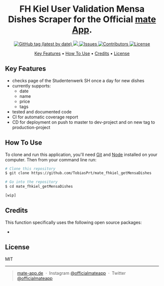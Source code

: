 <h1 align="center">
  FH Kiel User Validation Mensa Dishes Scraper for the Official <a href="https://mate-app.de">mate App</a>.
</h1>

<p align="center">
  <a href="https://github.com/mate-app/mate_fhkiel_getMensaDishes/releases/tag/v1.0.0">
    <img alt="GitHub tag (latest by date)" src="https://img.shields.io/github/v/tag/TobiasPrt/mate_fhkiel_getMensaDishes">
  </a>
  <a href="https://codecov.io/gh/mate-app/mate_fhkiel_getMensaDishes">
    <img src="https://codecov.io/gh/mate-app/mate_fhkiel_getMensaDishes/branch/master/graph/badge.svg" />
  </a>
  <a href="https://github.com/mate-app/mate_fhkiel_getMensaDishes_/issues/">
    <img src="https://img.shields.io/github/issues/mate-app/mate_fhkiel_getMensaDishes"
         alt="Issues">
  </a>
  <a href="https://github.com/mate-app/mate_fhkiel_getMensaDishes_/graphs/contributors">
    <img src="https://img.shields.io/github/contributors/mate-app/mate_fhkiel_getMensaDishes"
         alt="Contributors">
  </a>
  <a href="https://github.com/mate-app/mate_fhkiel_getMensaDishes_/LICENSE.md">
    <img src="https://img.shields.io/badge/License-MIT-blue.svg"
         alt="License">
  </a>
  
  
  
</p>

<p align="center">
  <a href="#key-features">Key Features</a> •
  <a href="#how-to-use">How To Use</a> •
  <a href="#credits">Credits</a> •
  <a href="#license">License</a>
</p>


## Key Features

* checks page of the Studentenwerk SH once a day for new dishes
* currently supports:
    * date
    * name
    * price
    * tags
* tested and documented code
* CI for automatic coverage report 
* CD for deployment on push to master to dev-project and on new tag to production-project

## How To Use
To clone and run this application, you'll need [Git](https://git-scm.com) and [Node](https://nodejs.org/en/) installed on your computer. Then from your command line run:

```bash
# Clone this repository
$ git clone https://github.com/TobiasPrt/mate_fhkiel_getMensaDishes

# Go into the repository
$ cd mate_fhkiel_getMensaDishes

[wip]
```

## Credits

This function specifically uses the following open source packages:

- 

## License

MIT

---

> [mate-app.de](https://mate-app.de) &nbsp;&middot;&nbsp;
> Instagram [@officialmateapp](https://www.instagram.com/officialmateapp/) &nbsp;&middot;&nbsp;
> Twitter [@officialmateapp](https://twitter.com/officialmateapp)
